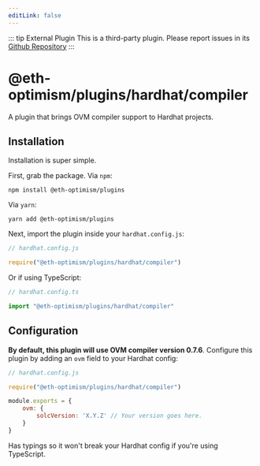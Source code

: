```yaml
---
editLink: false
---
```



::: tip External Plugin
This is a third-party plugin. Please report issues in its [Github Repository](https://github.com/ethereum-optimism/plugins/tree/master/src/hardhat/compiler)
:::

# @eth-optimism/plugins/hardhat/compiler

A plugin that brings OVM compiler support to Hardhat projects.

## Installation

Installation is super simple. 

First, grab the package.
Via `npm`: 

```
npm install @eth-optimism/plugins
```

Via `yarn`:

```
yarn add @eth-optimism/plugins
```

Next, import the plugin inside your `hardhat.config.js`:

```js
// hardhat.config.js

require("@eth-optimism/plugins/hardhat/compiler")
```

Or if using TypeScript:

```ts
// hardhat.config.ts

import "@eth-optimism/plugins/hardhat/compiler"
```

## Configuration

**By default, this plugin will use OVM compiler version 0.7.6**.
Configure this plugin by adding an `ovm` field to your Hardhat config:

```js
// hardhat.config.js

require("@eth-optimism/plugins/hardhat/compiler")

module.exports = {
    ovm: {
        solcVersion: 'X.Y.Z' // Your version goes here.
    }
}

```

Has typings so it won't break your Hardhat config if you're using TypeScript.
